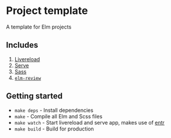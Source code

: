 # Project template

A template for Elm projects

## Includes

1. [Livereload](https://github.com/napcs/node-livereload)
2. [Serve](https://github.com/zeit/serve/)
3. [Sass](https://sass-lang.com/install)
4. [`elm-review`](https://package.elm-lang.org/packages/jfmengels/elm-review/2.6.1/)

## Getting started

* `make deps` - Install dependencies
* `make` - Compile all Elm and Scss files
* `make watch` - Start livereload and serve app, makes use of [entr](https://formulae.brew.sh/formula-linux/entr)
* `make build` - Build for production
